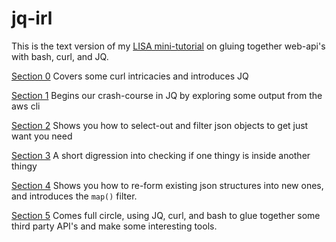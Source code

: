 # jq-irl

This is the text version of my [LISA
mini-tutorial](https://www.usenix.org/conference/lisa15/conference-program/presentation/josephsen_mini_tutorial)
on gluing together web-api's with bash, curl, and JQ.

[Section 0](/0-basics/) Covers some curl intricacies and introduces JQ

[Section 1](/1-explore/) Begins our crash-course in JQ by exploring some output from the aws cli

[Section 2](/2-select/) Shows you how to select-out and filter json objects to get just want you need

[Section 3](/3-contains/) A short digression into checking if one thingy is inside another thingy

[Section 4](/4-map/) Shows you how to re-form existing json structures into new ones, and introduces the `map()` filter.

[Section 5](/5-build/) Comes full circle, using JQ, curl, and bash to glue together some
third party API's and make some interesting tools.
